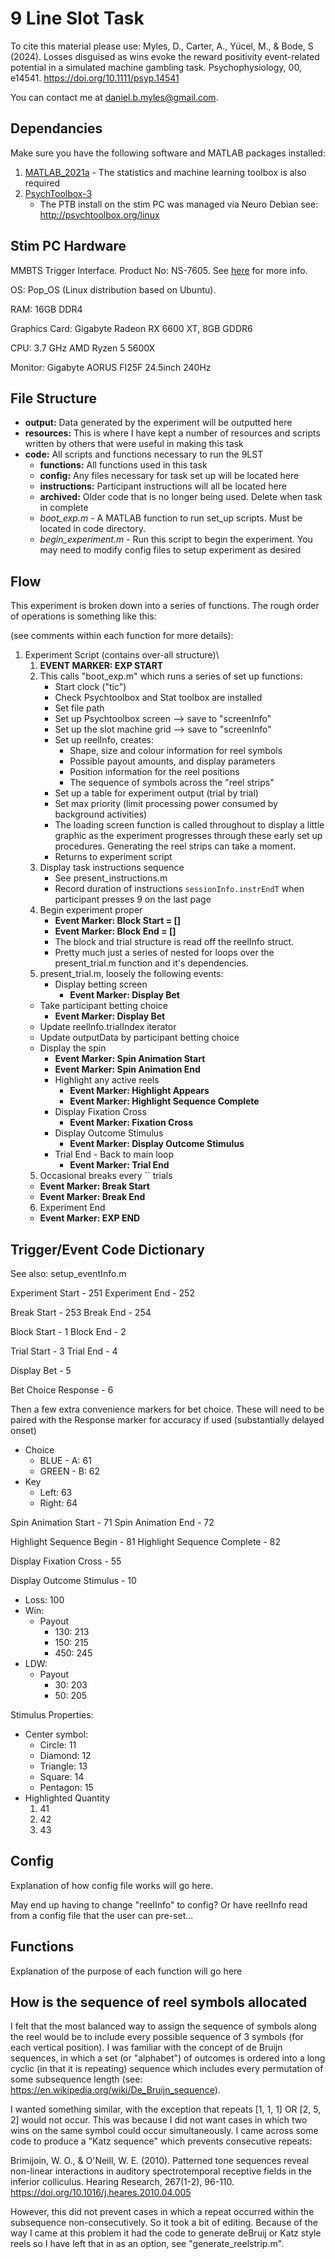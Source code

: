 # 9 Line Slot Task


To cite this material please use:
Myles, D., Carter, A., Yücel, M., & Bode, S (2024). Losses disguised as wins evoke the reward positivity event-related potential in a simulated machine gambling task. Psychophysiology, 00, e14541. https://doi.org/10.1111/psyp.14541

You can contact me at daniel.b.myles@gmail.com.

## Dependancies

Make sure you have the following software and MATLAB packages installed:

  1. [MATLAB_2021a](http://mathworks.com)
    - The statistics and machine learning toolbox is also required
  2. [PsychToolbox-3](http://psychtoolbox.org/)
	  - The PTB install on the stim PC was managed via Neuro Debian see: http://psychtoolbox.org/linux  

## Stim PC Hardware

MMBTS Trigger Interface. Product No: NS-7605. See [here](https://www.neurospec.com/Products/Details/1067/mmbt-s-trigger-interface-box) for more info.

OS: Pop_OS (Linux distribution based on Ubuntu). 

RAM: 16GB DDR4

Graphics Card: Gigabyte Radeon RX 6600 XT, 8GB GDDR6

CPU: 3.7 GHz AMD Ryzen 5 5600X 

Monitor: Gigabyte AORUS FI25F 24.5inch 240Hz
  
## File Structure

  - **output:** Data generated by the experiment will be outputted here
  - **resources:** This is where I have kept a number of resources and scripts written by others that were useful in making this task
  - **code:** All scripts and functions necessary to run the 9LST
    - **functions:** All functions used in this task
    - **config:** Any files necessary for task set up will be located here
    - **instructions:** Participant instructions will all be located here
    - **archived:** Older code that is no longer being used. Delete when task in complete
    - *boot_exp.m* - A MATLAB function to run set_up scripts. Must be located in code directory.
    - *begin_experiment.m* - Run this script to begin the experiment. You may need to modify config files to setup experiment as desired

## Flow

This experiment is broken down into a series of functions. The rough order of operations is something like this:

(see comments within each function for more details):

  1. Experiment Script (contains over-all structure)\
		1. **EVENT MARKER: EXP START**
	  2. This calls "boot_exp.m" which runs a series of set up functions:
		  - Start clock ("tic")
		  - Check Psychtoolbox and Stat toolbox are installed
		  - Set file path
		  - Set up Psychtoolbox screen –> save to "screenInfo"
		  - Set up the slot machine grid –> save to "screenInfo"
		  - Set up reelInfo, creates:
			  - Shape, size and colour information for reel symbols
			  - Possible payout amounts, and display parameters
			  - Position information for the reel positions
			  - The sequence of symbols across the "reel strips"
		  - Set up a table for experiment output (trial by trial)
		  - Set max priority (limit processing power consumed by background activities)
		  - The loading screen function is called throughout to display a little graphic as the experiment progresses through these early set up procedures. Generating the reel strips can take a moment.
		  - Returns to experiment script
	  2.  Display task instructions sequence
		  -  See present_instructions.m
		  -  Record duration of instructions `sessionInfo.instrEndT` when participant presses 9 on the last page
	  3.  Begin experiment proper
		  - **Event Marker: Block Start = []**
		  - **Event Marker: Block End = []**
		  -  The block and trial structure is read off the reelInfo struct.
		  -  Pretty much just a series of nested for loops over the present_trial.m function and it's dependencies.
		4. present_trial.m, loosely the following events:
			- Display betting screen
				- **Event Marker: Display Bet**
	    - Take participant betting choice 
		    - **Event Marker: Display Bet**
	    - Update reelInfo.trialIndex iterator
	    - Update outputData by participant betting choice
	    - Display the spin
		    - **Event Marker: Spin Animation Start**
		    - **Event Marker: Spin Animation End**
			- Highlight any active reels
				- **Event Marker: Highlight Appears**
				- **Event Marker: Highlight Sequence Complete**
			- Display Fixation Cross
				- **Event Marker: Fixation Cross**
			- Display Outcome Stimulus
				- **‌Event Marker: Display Outcome Stimulus**
			- Trial End - Back to main loop
				- **‌Event Marker: Trial End**
		5. Occasional breaks every `` trials
	    - **‌Event Marker: Break Start**
	    - **‌Event Marker: Break End**
	  6. Experiment End
	    - **‌Event Marker: EXP END**

## Trigger/Event Code Dictionary

See also: setup_eventInfo.m

Experiment Start - 251
Experiment End   - 252

Break Start - 253
Break End - 254

Block Start - 1
Block End - 2

Trial Start - 3
Trial End - 4

Display Bet - 5

Bet Choice Response - 6

Then a few extra convenience markers for bet choice. These will need to be paired with the Response marker for accuracy if used (substantially delayed onset)
  - Choice
	  - BLUE - A: 61
	  - GREEN - B: 62
  - Key 
	  - Left: 63
	  - Right: 64

Spin Animation Start - 71
Spin Animation End - 72

Highlight Sequence Begin - 81
Highlight Sequence Complete - 82

Display Fixation Cross - 55

Display Outcome Stimulus - 10
   - Loss: 100
   - Win: 
	   - Payout
		   - 130: 213
		   - 150: 215
		   - 450: 245
   - LDW:
	   - Payout
		   - 30: 203
		   - 50: 205

Stimulus Properties: 
  - Center symbol:
	  - Circle: 11
	  - Diamond: 12
	  - Triangle: 13
	  - Square: 14
	  - Pentagon: 15
  - Highlighted Quantity
	  1. 41
	  2. 42
	  3. 43  


## Config

Explanation of how config file works will go here.

May end up having to change "reelInfo" to config? Or have reelInfo read from a config file that the user can pre-set...

## Functions

Explanation of the purpose of each function will go here

## How is the sequence of reel symbols allocated

I felt that the most balanced way to assign the sequence of symbols along the reel would be to include every possible sequence of 3 symbols (for each vertical position). I was familiar with the concept of de Bruijn sequences, in which a set (or "alphabet") of outcomes is ordered into a long cyclic (in that it is repeating) sequence which includes every permutation of some subsequence length (see: https://en.wikipedia.org/wiki/De_Bruijn_sequence). 

I wanted something similar, with the exception that repeats [1, 1, 1] OR [2, 5, 2] would not occur. This was because I did not want cases in which two wins on the same symbol could occur simultaneously. I came across some code to produce a "Katz sequence" which prevents consecutive repeats: 

Brimijoin, W. O., & O'Neill, W. E. (2010). Patterned tone sequences reveal non-linear interactions in auditory spectrotemporal receptive fields in the inferior colliculus. Hearing Research, 267(1-2), 96-110. https://doi.org/10.1016/j.heares.2010.04.005

However, this did not prevent cases in which a repeat occurred within the subsequence non-consecutively. So it took a bit of editing. Because of the way I came at this problem it had the code to generate deBruij or Katz style reels so I have left that in as an option, see "generate_reelstrip.m".
 
